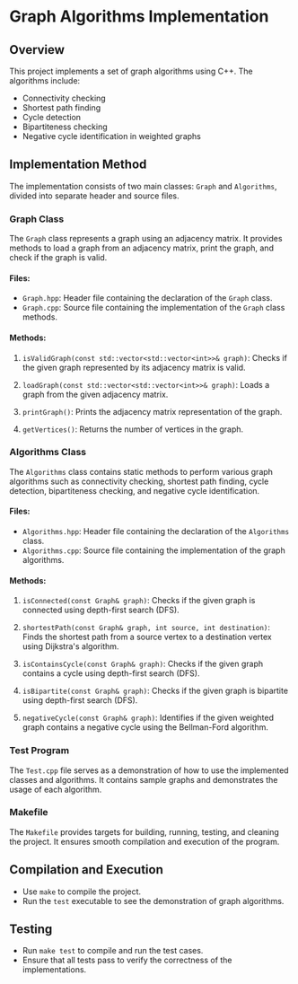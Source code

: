 
# Graph Algorithms Implementation

## Overview
This project implements a set of graph algorithms using C++. The algorithms include:
- Connectivity checking
- Shortest path finding
- Cycle detection
- Bipartiteness checking
- Negative cycle identification in weighted graphs

## Implementation Method
The implementation consists of two main classes: `Graph` and `Algorithms`, divided into separate header and source files.

### Graph Class
The `Graph` class represents a graph using an adjacency matrix. It provides methods to load a graph from an adjacency matrix, print the graph, and check if the graph is valid.

#### Files:
- `Graph.hpp`: Header file containing the declaration of the `Graph` class.
- `Graph.cpp`: Source file containing the implementation of the `Graph` class methods.

#### Methods:
1. `isValidGraph(const std::vector<std::vector<int>>& graph)`: Checks if the given graph represented by its adjacency matrix is valid.
2. `loadGraph(const std::vector<std::vector<int>>& graph)`: Loads a graph from the given adjacency matrix.

3. `printGraph()`: Prints the adjacency matrix representation of the graph.

4. `getVertices()`: Returns the number of vertices in the graph.

### Algorithms Class
The `Algorithms` class contains static methods to perform various graph algorithms such as connectivity checking, shortest path finding, cycle detection, bipartiteness checking, and negative cycle identification.

#### Files:
- `Algorithms.hpp`: Header file containing the declaration of the `Algorithms` class.
- `Algorithms.cpp`: Source file containing the implementation of the graph algorithms.

#### Methods:
1. `isConnected(const Graph& graph)`: Checks if the given graph is connected using depth-first search (DFS).

2. `shortestPath(const Graph& graph, int source, int destination)`: Finds the shortest path from a source vertex to a destination vertex using Dijkstra's algorithm.

3. `isContainsCycle(const Graph& graph)`: Checks if the given graph contains a cycle using depth-first search (DFS).

4. `isBipartite(const Graph& graph)`: Checks if the given graph is bipartite using depth-first search (DFS).

5. `negativeCycle(const Graph& graph)`: Identifies if the given weighted graph contains a negative cycle using the Bellman-Ford algorithm.

### Test Program
The `Test.cpp` file serves as a demonstration of how to use the implemented classes and algorithms. It contains sample graphs and demonstrates the usage of each algorithm.

### Makefile
The `Makefile` provides targets for building, running, testing, and cleaning the project. It ensures smooth compilation and execution of the program.

## Compilation and Execution
- Use `make` to compile the project.
- Run the `test` executable to see the demonstration of graph algorithms.

## Testing
- Run `make test` to compile and run the test cases.
- Ensure that all tests pass to verify the correctness of the implementations.
